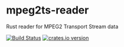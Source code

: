 mpeg2ts-reader
==============

Rust reader for MPEG2 Transport Stream data

[![Build Status](https://travis-ci.org/dholroyd/mpeg2ts-reader.svg?branch=master)](https://travis-ci.org/dholroyd/mpeg2ts-reader)
[![crates.io version](https://img.shields.io/crates/v/mpeg2ts-reader.svg)](https://crates.io/crates/mpeg2ts-reader)
